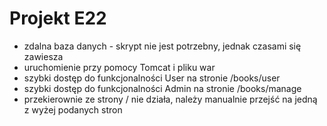 # Projekt E22

 - zdalna baza danych - skrypt nie jest potrzebny, jednak czasami się zawiesza  
 - uruchomienie przy pomocy Tomcat i pliku war 
 - szybki dostęp do funkcjonalności User na stronie /books/user
 - szybki dostęp do funkcjonalności Admin na stronie /books/manage
 - przekierownie ze strony / nie działa, należy manualnie przejść na jedną z wyżej podanych stron
